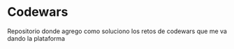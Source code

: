 # Codewars
Repositorio donde agrego como soluciono los retos de codewars que me va dando la plataforma
